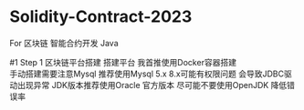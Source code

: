 # Solidity-Contract-2023
For 
区块链 智能合约开发 Java

#1 Step 1 区块链平台搭建
搭建平台 我首推使用Docker容器搭建  
手动搭建需要注意Mysql 推荐使用Mysql 5.x 8.x可能有权限问题 会导致JDBC驱动出现异常
JDK版本推荐使用Oracle 官方版本 尽可能不要使用OpenJDK 降低错误率

